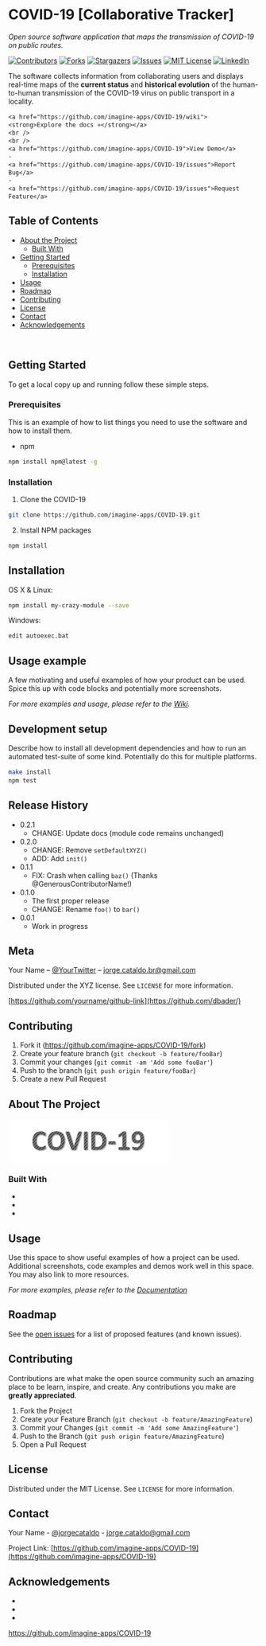 # COVID-19 [Collaborative Tracker]

*Open source software application that maps the transmission of COVID-19 on public routes.* <br>

<!-- PROJECT SHIELDS -->
<!--
[![NPM Version][npm-image]][npm-url]
[![Build Status][travis-image]][travis-url]
[![Downloads Stats][npm-downloads]][npm-url]
*** I'm using markdown "reference style" links for readability.
*** Reference links are enclosed in brackets [ ] instead of parentheses ( ).
*** See the bottom of this document for the declaration of the reference variables
*** for contributors-url, forks-url, etc. This is an optional, concise syntax you may use.
*** https://www.markdownguide.org/basic-syntax/#reference-style-links
-->

[![Contributors][contributors-shield]][contributors-url]
[![Forks][forks-shield]][forks-url]
[![Stargazers][stars-shield]][stars-url]
[![Issues][issues-shield]][issues-url]
[![MIT License][license-shield]][license-url]
[![LinkedIn][linkedin-shield]][linkedin-url]


The software collects information from collaborating users and displays real-time maps of the **current status** and **historical evolution** of the human-to-human transmission of the COVID-19 virus on public transport in a locality.

<!-- PROJECT MANU -->
    <a href="https://github.com/imagine-apps/COVID-19/wiki"><strong>Explore the docs »</strong></a>
    <br />
    <br />
    <a href="https://github.com/imagine-apps/COVID-19">View Demo</a>
    ·
    <a href="https://github.com/imagine-apps/COVID-19/issues">Report Bug</a>
    ·
    <a href="https://github.com/imagine-apps/COVID-19/issues">Request Feature</a>
  </p>
</p>



<!-- TABLE OF CONTENTS -->
## Table of Contents

* [About the Project](#about-the-project)
  * [Built With](#built-with)
* [Getting Started](#getting-started)
  * [Prerequisites](#prerequisites)
  * [Installation](#installation)
* [Usage](#usage)
* [Roadmap](#roadmap)
* [Contributing](#contributing)
* [License](#license)
* [Contact](#contact)
* [Acknowledgements](#acknowledgements)

<br /> 

<!-- GETTING STARTED -->
## Getting Started

To get a local copy up and running follow these simple steps.

### Prerequisites

This is an example of how to list things you need to use the software and how to install them.
* npm
```sh
npm install npm@latest -g
```

### Installation
 
1. Clone the COVID-19
```sh
git clone https://github.com/imagine-apps/COVID-19.git
```
2. Install NPM packages
```sh
npm install
```




## Installation

OS X & Linux:

```sh
npm install my-crazy-module --save
```

Windows:

```sh
edit autoexec.bat
```

## Usage example

A few motivating and useful examples of how your product can be used. Spice this up with code blocks and potentially more screenshots.

_For more examples and usage, please refer to the [Wiki][wiki]._

## Development setup

Describe how to install all development dependencies and how to run an automated test-suite of some kind. Potentially do this for multiple platforms.

```sh
make install
npm test
```

## Release History

* 0.2.1
    * CHANGE: Update docs (module code remains unchanged)
* 0.2.0
    * CHANGE: Remove `setDefaultXYZ()`
    * ADD: Add `init()`
* 0.1.1
    * FIX: Crash when calling `baz()` (Thanks @GenerousContributorName!)
* 0.1.0
    * The first proper release
    * CHANGE: Rename `foo()` to `bar()`
* 0.0.1
    * Work in progress

## Meta

Your Name – [@YourTwitter](https://twitter.com/jorgecataldo) – jorge.cataldo.br@gmail.com

Distributed under the XYZ license. See ``LICENSE`` for more information.

[https://github.com/yourname/github-link](https://github.com/dbader/)

## Contributing

1. Fork it (<https://github.com/imagine-apps/COVID-19/fork>)
2. Create your feature branch (`git checkout -b feature/fooBar`)
3. Commit your changes (`git commit -am 'Add some fooBar'`)
4. Push to the branch (`git push origin feature/fooBar`)
5. Create a new Pull Request

<!-- Markdown link & img dfn's -->
[npm-image]: https://img.shields.io/npm/v/datadog-metrics.svg?style=flat-square
[npm-url]: https://npmjs.org/package/datadog-metrics
[npm-downloads]: https://img.shields.io/npm/dm/datadog-metrics.svg?style=flat-square
[travis-image]: https://img.shields.io/travis/dbader/node-datadog-metrics/master.svg?style=flat-square
[travis-url]: https://travis-ci.org/dbader/node-datadog-metrics
[wiki]: https://github.com/imagine-apps/COVID-19/wiki



<!-- ABOUT THE PROJECT -->
## About The Project

[![Product Name Screen Shot][product-screenshot]](https://example.com)


### Built With

* []()
* []()
* []()




<!-- USAGE EXAMPLES -->
## Usage

Use this space to show useful examples of how a project can be used. Additional screenshots, code examples and demos work well in this space. You may also link to more resources.

_For more examples, please refer to the [Documentation](https://example.com)_



<!-- ROADMAP -->
## Roadmap

See the [open issues](https://github.com/imagine-apps/COVID-19/issues) for a list of proposed features (and known issues).



<!-- CONTRIBUTING -->
## Contributing

Contributions are what make the open source community such an amazing place to be learn, inspire, and create. Any contributions you make are **greatly appreciated**.

1. Fork the Project
2. Create your Feature Branch (`git checkout -b feature/AmazingFeature`)
3. Commit your Changes (`git commit -m 'Add some AmazingFeature'`)
4. Push to the Branch (`git push origin feature/AmazingFeature`)
5. Open a Pull Request



<!-- LICENSE -->
## License

Distributed under the MIT License. See `LICENSE` for more information.



<!-- CONTACT -->
## Contact

Your Name - [@jorgecataldo](https://twitter.com/jorgecataldo) - jorge.cataldo@gmail.com

Project Link: [https://github.com/imagine-apps/COVID-19](https://github.com/imagine-apps/COVID-19)



<!-- ACKNOWLEDGEMENTS -->
## Acknowledgements

* []()
* []()
* []()


https://github.com/imagine-apps/COVID-19


<!-- MARKDOWN LINKS & IMAGES -->
<!-- https://www.markdownguide.org/basic-syntax/#reference-style-links -->
[contributors-shield]: https://img.shields.io/github/contributors/imagine-apps/COVID-19.svg?style=flat-square
[contributors-url]: https://github.com/imagine-apps/COVID-19/graphs/contributors

[forks-shield]: https://img.shields.io/github/forks/imagine-apps/COVID-19.svg?style=flat-square
[forks-url]: https://github.com/imagine-apps/COVID-19/network/members

[stars-shield]: https://img.shields.io/github/stars/imagine-apps/COVID-19.svg?style=flat-square
[stars-url]: https://github.com/imagine-apps/COVID-19/stargazers

[issues-shield]: https://img.shields.io/github/issues/imagine-apps/COVID-19.svg?style=flat-square
[issues-url]: https://github.com/imagine-apps/COVID-19/issues

[license-shield]: https://img.shields.io/github/license/imagine-apps/COVID-19.svg?style=flat-square
[license-url]: https://github.com/imagine-apps/COVID-19/blob/master/LICENSE.txt

[linkedin-shield]: https://img.shields.io/badge/-LinkedIn-black.svg?style=flat-square&logo=linkedin&colorB=555
[linkedin-url]: https://linkedin.com/in/jorgecataldo

[product-screenshot]: /docs/img/covid19_logo1.png
